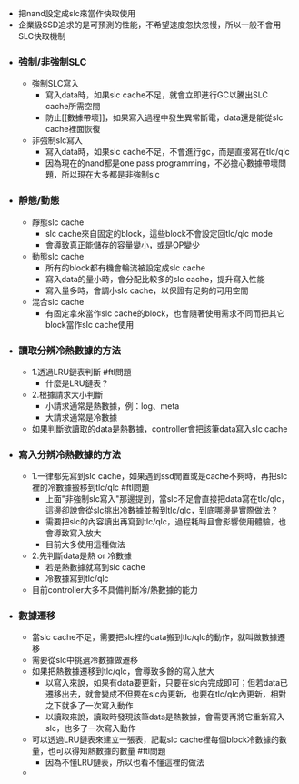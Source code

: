 - 把nand設定成slc來當作快取使用
- 企業級SSD追求的是可預測的性能，不希望速度忽快忽慢，所以一般不會用SLC快取機制
- ### 強制/非強制SLC
	- 強制SLC寫入
		- 寫入data時，如果slc cache不足，就會立即進行GC以騰出SLC cache所需空間
		- 防止[[數據帶壞]]，如果寫入過程中發生異常斷電，data還是能從slc cache裡面恢復
	- 非強制slc寫入
		- 寫入data時，如果slc cache不足，不會進行gc，而是直接寫在tlc/qlc
		- 因為現在的nand都是one pass programming，不必擔心數據帶壞問題，所以現在大多都是非強制slc
- ### 靜態/動態
	- 靜態slc cache
		- slc cache來自固定的block，這些block不會設定回tlc/qlc mode
		- 會導致真正能儲存的容量變小，或是OP變少
	- 動態slc cache
		- 所有的block都有機會輪流被設定成slc cache
		- 寫入data的量小時，會分配比較多的slc cache，提升寫入性能
		- 寫入量多時，會調小slc cache，以保證有足夠的可用空間
	- 混合slc cache
		- 有固定拿來當作slc cache的block，也會隨著使用需求不同而把其它block當作slc cache使用
- ### 讀取分辨冷熱數據的方法
	- 1.透過LRU鏈表判斷 #ftl問題
		- 什麼是LRU鏈表？
	- 2.根據請求大小判斷
		- 小請求通常是熱數據，例：log、meta
		- 大請求通常是冷數據
	- 如果判斷欲讀取的data是熱數據，controller會把該筆data寫入slc cache
- ### 寫入分辨冷熱數據的方法
	- 1.一律都先寫到slc cache，如果遇到ssd閒置或是cache不夠時，再把slc裡的冷數據搬移到tlc/qlc #ftl問題
		- 上面"非強制slc寫入"那邊提到，當slc不足會直接把data寫在tlc/qlc，這邊卻說會從slc挑出冷數據並搬到tlc/qlc，到底哪邊是實際做法？
		- 需要把slc的內容讀出再寫到tlc/qlc，過程耗時且會影響使用體驗，也會導致寫入放大
		- 目前大多使用這種做法
	- 2.先判斷data是熱 or 冷數據
		- 若是熱數據就寫到slc cache
		- 冷數據寫到tlc/qlc
	- 目前controller大多不具備判斷冷/熱數據的能力
- ### 數據遷移
	- 當slc cache不足，需要把slc裡的data搬到tlc/qlc的動作，就叫做數據遷移
	- 需要從slc中挑選冷數據做遷移
	- 如果把熱數據遷移到tlc/qlc，會導致多餘的寫入放大
		- 以寫入來說，如果有data要更新，只要在slc內完成即可；但若data已遷移出去，就會變成不但要在slc內更新，也要在tlc/qlc內更新，相對之下就多了一次寫入動作
		- 以讀取來說，讀取時發現該筆data是熱數據，會需要再將它重新寫入slc，也多了一次寫入動作
	- 可以透過LRU鏈表來建立一張表，記載slc cache裡每個block冷數據的數量，也可以得知熱數據的數量 #ftl問題
		- 因為不懂LRU鏈表，所以也看不懂這裡的做法
	-